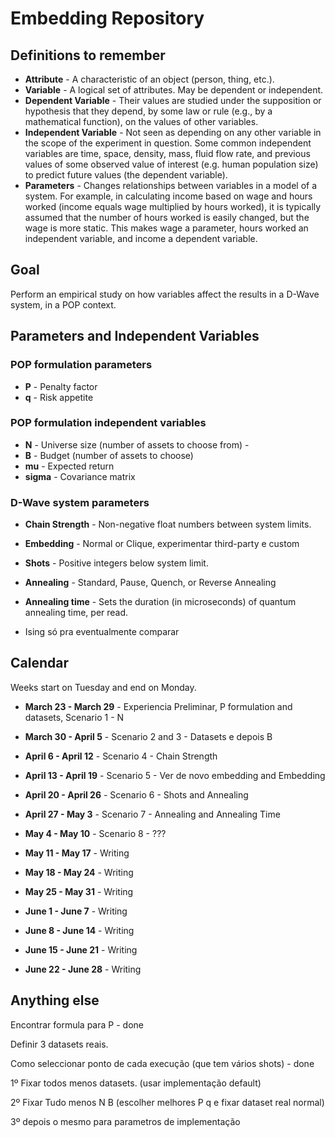 # Embedding Repository

## Definitions to remember
- **Attribute** - A characteristic of an object (person, thing, etc.).
- **Variable** - A logical set of attributes. May be dependent or independent.
- **Dependent Variable** - Their values are studied under the supposition or hypothesis that they depend, by some law or rule (e.g., by a mathematical function), on the values of other variables.
- **Independent Variable** - Not seen as depending on any other variable in the scope of the experiment in question. Some common independent variables are time, space, density, mass, fluid flow rate, and previous values of some observed value of interest (e.g. human population size) to predict future values (the dependent variable).
- **Parameters** - Changes relationships between variables in a model of a system. For example, in calculating income based on wage and hours worked (income equals wage multiplied by hours worked), it is typically assumed that the number of hours worked is easily changed, but the wage is more static. This makes wage a parameter, hours worked an independent variable, and income a dependent variable.

## Goal
Perform an empirical study on how variables affect the results in a D-Wave system, in a POP context.

## Parameters and Independent Variables
### POP formulation parameters
- **P** - Penalty factor
- **q** - Risk appetite

### POP formulation independent variables
- **N** - Universe size (number of assets to choose from) - 
- **B** - Budget (number of assets to choose)
- **mu** - Expected return
- **sigma** - Covariance matrix

### D-Wave system parameters
- **Chain Strength** - Non-negative float numbers between system limits.
- **Embedding** - Normal or Clique, experimentar third-party e custom
- **Shots** - Positive integers below system limit.
- **Annealing** - Standard, Pause, Quench, or Reverse Annealing
- **Annealing time** - Sets the duration (in microseconds) of quantum annealing time, per read.

- Ising só pra eventualmente comparar

## Calendar

Weeks start on Tuesday and end on Monday.

- **March 23 - March 29** - Experiencia Preliminar, P formulation and datasets, Scenario 1 - N
- **March 30 - April 5** - Scenario 2 and 3 - Datasets e depois B 
- **April 6 - April 12** - Scenario 4 - Chain Strength
- **April 13 - April 19** - Scenario 5 - Ver de novo embedding and Embedding
- **April 20 - April 26** - Scenario 6 - Shots and Annealing
- **April 27 - May 3** - Scenario 7 - Annealing and Annealing Time

- **May 4 - May 10** - Scenario 8 - ???

- **May 11 - May 17** - Writing
- **May 18 - May 24** - Writing
- **May 25 - May 31** - Writing
- **June 1 - June 7** - Writing
- **June 8 - June 14** - Writing
- **June 15 - June 21** - Writing
- **June 22 - June 28** - Writing

## Anything else

Encontrar formula para P - done

Definir 3 datasets  reais. 

Como seleccionar ponto de cada execução (que tem vários shots) - done



1º Fixar todos menos datasets. (usar implementação default)

2º Fixar Tudo menos N B (escolher melhores P q e fixar dataset real normal)

3º depois o mesmo para parametros de implementação



